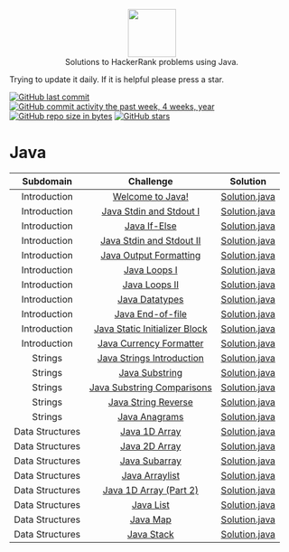 <p align="center">
    <a href="https://www.hackerrank.com/">
        <img height=85 src="https://d3keuzeb2crhkn.cloudfront.net/hackerrank/assets/styleguide/logo_wordmark-f5c5eb61ab0a154c3ed9eda24d0b9e31.svg">
    </a>
    <br>Solutions to HackerRank problems using Java.
</p>

Trying to update it daily. If it is helpful please press a star.

[![GitHub last commit](https://img.shields.io/github/last-commit/nplasencia/Hackerrank_solutions.svg)](https://github.com/nplasencia/Hackerrank_solutions) 
[![GitHub commit activity the past week, 4 weeks, year](https://img.shields.io/github/commit-activity/y/nplasencia/Hackerrank_solutions.svg)](https://github.com/nplasencia/Hackerrank_solutions)
[![GitHub repo size in bytes](https://img.shields.io/github/repo-size/nplasencia/Hackerrank_solutions.svg)](https://github.com/nplasencia/Hackerrank_solutions) 
[![GitHub stars](https://img.shields.io/github/stars/nplasencia/Hackerrank_solutions.svg)](https://github.com/nplasencia/Hackerrank_solutions)

# Java

|          Subdomain          |                                                          Challenge                                                         |     Solution     |
|:---------------------------:|:--------------------------------------------------------------------------------------------------------------------------:|:----------------:|
| Introduction | [Welcome to Java!](https://www.hackerrank.com/challenges/welcome-to-java/problem) | [Solution.java](https://github.com/nplasencia/Hackerrank_solutions/tree/master/Java/Introduction/Welcome%20to%20Java!/Solution.java)|
| Introduction | [Java Stdin and Stdout I](https://www.hackerrank.com/challenges/java-stdin-and-stdout-1/problem) | [Solution.java](https://github.com/nplasencia/Hackerrank_solutions/tree/master/Java/Introduction/Java%20Stdin%20and%20Stdout%20I%0A%0A/Solution.java)|
| Introduction | [Java If-Else](https://www.hackerrank.com/challenges/java-if-else/problem) | [Solution.java](https://github.com/nplasencia/Hackerrank_solutions/tree/master/Java/Introduction/Java%20If-Else/Solution.java)|
| Introduction | [Java Stdin and Stdout II](https://www.hackerrank.com/challenges/java-stdin-stdout/problem) | [Solution.java](https://github.com/nplasencia/Hackerrank_solutions/tree/master/Java/Introduction/Java%20Stdin%20and%20Stdout%20I%0A%0A/Solution.java)|
| Introduction | [Java Output Formatting](https://www.hackerrank.com/challenges/java-output-formatting/problem) | [Solution.java](https://github.com/nplasencia/Hackerrank_solutions/tree/master/Java/Introduction/Java%20Output%20Formatting/Solution.java)|
| Introduction | [Java Loops I](https://www.hackerrank.com/challenges/java-loops-i/problem) | [Solution.java](https://github.com/nplasencia/Hackerrank_solutions/tree/master/Java/Introduction/Java%20Loops%20I/Solution.java)|
| Introduction | [Java Loops II](https://www.hackerrank.com/challenges/java-loops/problem) | [Solution.java](https://github.com/nplasencia/Hackerrank_solutions/tree/master/Java/Introduction/Java%20Loops%20II/Solution.java)|
| Introduction | [Java Datatypes](https://www.hackerrank.com/challenges/java-datatypes/problem) | [Solution.java](https://github.com/nplasencia/Hackerrank_solutions/tree/master/Java/Introduction/Java%20Datatypes/Solution.java)|
| Introduction | [Java End-of-file](https://www.hackerrank.com/challenges/java-end-of-file/problem) | [Solution.java](https://github.com/nplasencia/Hackerrank_solutions/tree/master/Java/Introduction/Java%20End-of-file/Solution.java)|
| Introduction | [Java Static Initializer Block](https://www.hackerrank.com/challenges/java-static-initializer-block/problem) | [Solution.java](https://github.com/nplasencia/Hackerrank_solutions/tree/master/Java/Introduction/Java%20Static%20Initializer%20Block/Solution.java)|
| Introduction | [Java Currency Formatter](https://www.hackerrank.com/challenges/java-currency-formatter/problem) | [Solution.java](https://github.com/nplasencia/Hackerrank_solutions/blob/master/Java/Introduction/Java%20Currency%20Formatter/Solution.java)|
| Strings | [Java Strings Introduction](https://www.hackerrank.com/challenges/java-strings-introduction/problem) | [Solution.java](https://github.com/nplasencia/Hackerrank_solutions/tree/master/Java/Strings/Introduction/Solution.java)|
| Strings | [Java Substring](https://www.hackerrank.com/challenges/java-substring/problem) | [Solution.java](https://github.com/nplasencia/Hackerrank_solutions/tree/master/Java/Strings/Java%20Substring/Solution.java)|
| Strings | [Java Substring Comparisons](https://www.hackerrank.com/challenges/java-string-compare/problem) | [Solution.java](https://github.com/nplasencia/Hackerrank_solutions/tree/master/Java/Strings/Java%20Substrings%20Comparations/Solution.java)|
| Strings | [Java String Reverse](https://www.hackerrank.com/challenges/java-string-reverse/problem) | [Solution.java](https://github.com/nplasencia/Hackerrank_solutions/tree/master/Java/Strings/Java%20String%20Reverse/Solution.java)|
| Strings | [Java Anagrams](https://www.hackerrank.com/challenges/java-anagrams/problem) | [Solution.java](https://github.com/nplasencia/Hackerrank_solutions/tree/master/Java/Strings/Java%20Anagrams/Solution.java)|
| Data Structures | [Java 1D Array](https://www.hackerrank.com/challenges/java-1d-array-introduction/problem) | [Solution.java](https://github.com/nplasencia/Hackerrank_solutions/tree/master/Java/Data%20Structures/Java%201D%20Array/Solution.java) |
| Data Structures | [Java 2D Array](https://www.hackerrank.com/challenges/java-2d-array/problem) | [Solution.java](https://github.com/nplasencia/Hackerrank_solutions/tree/master/Java/Data%20Structures/Java%202D%20Array/Solution.java) |
| Data Structures | [Java Subarray](https://www.hackerrank.com/challenges/java-negative-subarray/problem) | [Solution.java](https://github.com/nplasencia/Hackerrank_solutions/tree/master/Java/Data%20Structures/Java%20Subarray/Solution.java) |
| Data Structures | [Java Arraylist](https://www.hackerrank.com/challenges/java-arraylist/problem) | [Solution.java](https://github.com/nplasencia/Hackerrank_solutions/tree/master/Java/Data%20Structures/Java%20Arraylist/Solution.java) |
| Data Structures | [Java 1D Array (Part 2)](https://www.hackerrank.com/challenges/java-1d-array/problem) | [Solution.java](https://github.com/nplasencia/Hackerrank_solutions/tree/master/Java/Data%20Structures/Java%201D%20Array%20(Part%202)/Solution.java) |
| Data Structures | [Java List](https://www.hackerrank.com/challenges/java-list/problem) | [Solution.java](https://github.com/nplasencia/Hackerrank_solutions/tree/master/Java/Data%20Structures/Java%20List/Solution.java) |
| Data Structures | [Java Map](https://www.hackerrank.com/challenges/phone-book/problem) | [Solution.java](https://github.com/nplasencia/Hackerrank_solutions/tree/master/Java/Data%20Structures/Java%20Map/Solution.java) |
| Data Structures | [Java Stack](https://www.hackerrank.com/challenges/java-stack/problem) | [Solution.java](https://github.com/nplasencia/Hackerrank_solutions/tree/master/Java/Data%20Structures/Java%20Stack/Solution.java) |
